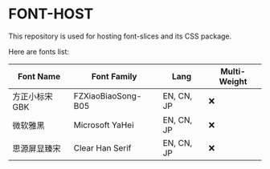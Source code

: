 # FONT-HOST

This repository is used for hosting font-slices and its CSS package.

Here are fonts list:

| Font Name      | Font Family        | Lang       | Multi-Weight |
| -------------- | ------------------ | ---------- | ------------ |
| 方正小标宋 GBK | FZXiaoBiaoSong-B05 | EN, CN, JP | ❌           |
| 微软雅黑       | Microsoft YaHei    | EN, CN, JP | ❌           |
| 思源屏显臻宋   | Clear Han Serif    | EN, CN, JP | ❌           |
